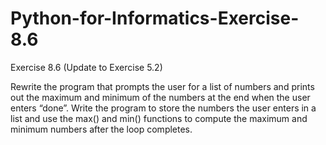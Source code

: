 # Python-for-Informatics-Exercise-8.6

Exercise 8.6 (Update to Exercise 5.2)

Rewrite the program that prompts the user for a list of numbers and
prints out the maximum and minimum of the numbers at the end when the user
enters “done”. Write the program to store the numbers the user enters in a list
and use the max() and min() functions to compute the maximum and minimum
numbers after the loop completes.
